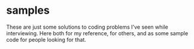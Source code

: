 samples
=======

These are just some solutions to coding problems I've seen while interviewing. Here both for my reference, for others, and as some sample code for people looking for that.
